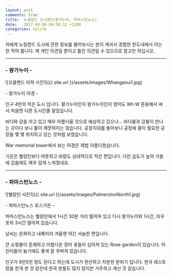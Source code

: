 ```yaml
---
layout: post
comments: true
title:  뉴질랜드 도시편3(왕가누이, 파마스턴노스)
date:   2017-04-06 09:50:12 +1200
categories: nzlife
---
```


저에게 뉴질랜드 도시에 관한 정보를 물어보시는 분이 계셔서 경험한 한도내에서 아는 한 적어 봅니다. 제 개인 의견일 뿐이고 틀린 의견일 수 있으므로 참고만 하십시오.
<hr>
<h3>- 왕가누이 -</h3>

![오클랜드 피하 사진1]({{ site.url }}/assets/images/Whanganui1.jpg)
<p class="image-description">- 왕가누이 야경 -</p>

인구 4만의 작은 도시 입니다. 황가누이인지 왕가누이인지 영어도 Wh W 혼용해서 써서 처음엔 다른 도시인줄 알았습니다.

바다와 강을 끼고 있고 매우 아름다울 것으로 예상하고 갔으나... 바다물과 강물이 만나는 곳이다 보니 물이 깨끗하지는 않습니다. 공장지대를 돌아보니 공정에 물이 필요한 공장들 몇 몇 위치하고 있는 것처럼 보였습니다.

War memorial tower에서 보는 야경은 제법 아름다웠습니다.

기온은 웰링턴보다 따뜻하고 바람도 상대적으로 적은 편입니다. 다만 습도가 높아 가을에 갔음에도 매우 덥게 느껴졌네요.

<hr>
<h3>- 파마스턴노스 -</h3>

![웰링턴 사진1]({{ site.url }}/assets/images/PalmerstonNorth1.jpg)
<p class="image-description">- 파마스턴노스 로스가든 -</p>

파마스턴노스는 웰링턴에서 1시간 30분 거리 떨어져 있고 다시 왕가누이와 1시간, 타우포와 3시간 떨어져 있습니다.

날씨는 온화하고 내륙이라 겨울엔 약간 서늘한 편입니다.

큰 쇼핑몰이 존재하고 아름다운 장미 꽃들이 심어져 있는 Rose garden이 있습니다. 어린이들이 놀기에도 좋게 잘 꾸며져 있습니다.

인구가 8만5천 정도 된다고 하는데 도시가 한산하고 차분한 분위기 입니다. 한국 레스토랑을 한개 본 것 같은데 한국 분들도 많지 않지만 거주하고 계신 것 같습니다.
